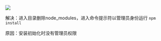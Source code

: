 ![](assets/vue-cli-01.png)

  解决：进入目录删除node_modules，进入命令提示符以管理员身份运行 `npm install`

  原因：安装初始化时没有管理员权限   

